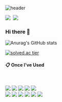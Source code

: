 ![header](https://capsule-render.vercel.app/api?type=slice&color=gradient&text=%20MyunghoKim%20%20&height=200&fontSize=100)
<p align="left">
<a href="mailto:facade960409@gmail.com" target="_blank"><img src="https://img.shields.io/badge/facade960409@gmail.com-ff0000?style=flat&logo=Gmail&logoColor=FFFFFF"/></a>&nbsp;
<a><img src="https://img.shields.io/badge/SSAFY-1428A0?style=flat&logo=Samsung&logoColor=FFFFFF"/>
</p>

### Hi there 👋

![Anurag's GitHub stats](https://github-readme-stats.vercel.app/api?username=Myungho96&show_icons=true&theme=radical)

[![solved.ac tier](http://mazassumnida.wtf/api/v2/generate_badge?boj=facade0409)](https://solved.ac/facade0409)

####  :clipboard: Once I've Used 
  
 <br/>
  
<img src="https://img.shields.io/badge/JAVA-007396?style=for-the-badge&logo=Java&logoColor=white">&nbsp;<img src="https://img.shields.io/badge/JavaScript-F7DF1E?style=for-the-badge&logo=JavaScript&logoColor=white">
<img src="https://img.shields.io/badge/Spring-6DB33F?style=for-the-badge&logo=Spring&logoColor=white">
<img src="https://img.shields.io/badge/HTML5-E34F26?style=for-the-badge&logo=HTML5&logoColor=white">
<img src="https://img.shields.io/badge/CSS3-1572B6?style=for-the-badge&logo=CSS3&logoColor=white"> <br>
<img src="https://img.shields.io/badge/MySQL-4479A1?style=for-the-badge&logo=MySQL&logoColor=white">
<img src="https://img.shields.io/badge/Oracle-F80000?style=for-the-badge&logo=Oracle&logoColor=white"> 
<img src="https://img.shields.io/badge/aws-232F3E?style=for-the-badge&logo=Amazon aws&logoColor=white">
<img src="https://img.shields.io/badge/Eclipse-2C2255?style=for-the-badge&logo=Eclipse%20IDE&logoColor=white">
<img src="https://img.shields.io/badge/github-181717?style=for-the-badge&logo=github&logoColor=white">
<img src="https://img.shields.io/badge/VSCode-007ACC?style=for-the-badge&logo=VisualStudioCode&logoColor=white">
 
   <br/>
   <br/>
  
  
  

<!--
**Myungho96/Myungho96** is a ✨ _special_ ✨ repository because its `README.md` (this file) appears on your GitHub profile.

Here are some ideas to get you started:

- 🔭 I’m currently working on ...
- 🌱 I’m currently learning ...
- 👯 I’m looking to collaborate on ...
- 🤔 I’m looking for help with ...
- 💬 Ask me about ...
- 📫 How to reach me: ...
- 😄 Pronouns: ...
- ⚡ Fun fact: ...
-->
